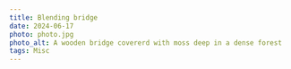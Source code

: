 ```yaml
---
title: Blending bridge
date: 2024-06-17
photo: photo.jpg
photo_alt: A wooden bridge covererd with moss deep in a dense forest
tags: Misc
---
```

